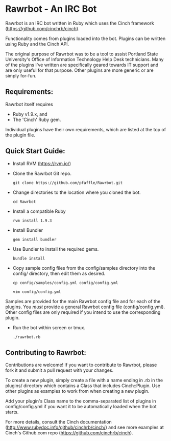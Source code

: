 Rawrbot - An IRC Bot
====================

Rawrbot is an IRC bot written in Ruby which uses the Cinch framework (https://github.com/cinchrb/cinch).

Functionality comes from plugins loaded into the bot. Plugins can be written using Ruby and the Cinch API.

The original purpose of Rawrbot was to be a tool to assist Portland State University's Office of Information Technology Help Desk technicians. Many of the plugins I've written are specifically geared towards IT support and are only useful for that purpose. Other plugins are more generic or are simply for-fun.

Requirements:
-------------

Rawrbot itself requires
* Ruby v1.9.x, and
* The 'Cinch' Ruby gem.

Individual plugins have their own requirements, which are listed at the top of the plugin file.

Quick Start Guide:
------------------

* Install RVM (https://rvm.io/)

* Clone the Rawrbot Git repo.

    `git clone https://github.com/pfaffle/Rawrbot.git`

* Change directories to the location where you cloned the bot.

    `cd Rawrbot`

* Install a compatible Ruby

    `rvm install 1.9.3`

* Install Bundler

    `gem install bundler`

* Use Bundler to install the required gems.

    `bundle install`

* Copy sample config files from the config/samples directory into the config/ directory, then edit them as desired.

    `cp config/samples/config.yml config/config.yml`
    
    `vim config/config.yml`

Samples are provided for the main Rawrbot config file and for each of the plugins. You *must* provide a general Rawrbot config file (config/config.yml). Other config files are only required if you intend to use the corresponding plugin.

* Run the bot within screen or tmux.

    `./rawrbot.rb`

Contributing to Rawrbot:
------------------------

Contributions are welcome! If you want to contribute to Rawrbot, please fork it and submit a pull request with your changes.

To create a new plugin, simply create a file with a name ending in .rb in the plugins/ directory which contains a Class that includes Cinch::Plugin. Use other plugins as examples to work from when creating a new plugin.

Add your plugin's Class name to the comma-separated list of plugins in config/config.yml if you want it to be automatically loaded when the bot starts.

For more details, consult the Cinch documentation (http://www.rubydoc.info/github/cinchrb/cinch/) and see more examples at Cinch's Github.com repo (https://github.com/cinchrb/cinch).
